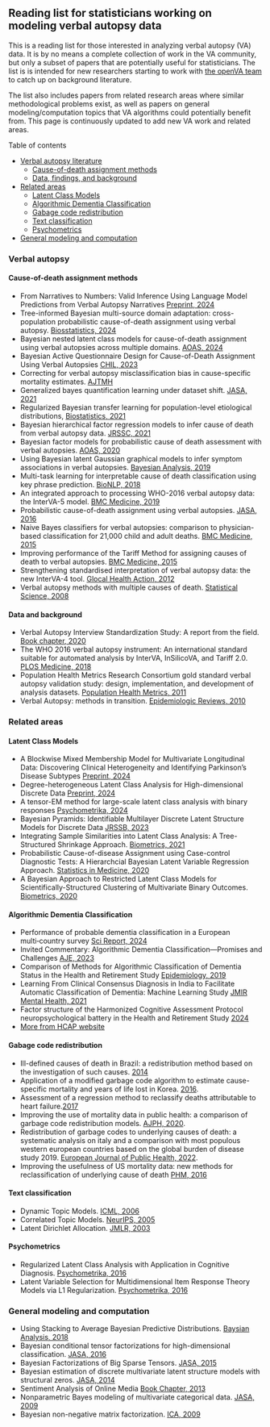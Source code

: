 ## Reading list for statisticians working on modeling verbal autopsy data

This is a reading list for those interested in analyzing verbal autopsy (VA) data. It is by no means a complete collection of work in the VA community, but only a subset of papers that are potentially useful for statisticians. The list is is intended for new researchers starting to work with [the openVA team](https://openva.net/) to catch up on background literature.

The list also includes papers from related research areas where similar methodological problems exist, as well as papers on general modeling/computation topics that VA algorithms could potentially benefit from. This page is continuously updated to add new VA work and related areas.

Table of contents
* [Verbal autopsy literature](#verbal-autopsy)
  * [Cause-of-death assignment methods](#cause-of-death-assignment-methods)
  * [Data, findings, and background](#data-and-background)
* [Related areas](#related-areas)
  * [Latent Class Models](#latent-class-models)
  * [Algorithmic Dementia Classification](#algorithmic-dementia-classification)
  * [Gabage code redistribution](#gabage-code-redistribution)
  * [Text classification]($text-classification)
  * [Psychometrics](#psychometrics)
* [General modeling and computation](#general-modeling-and-computation)

### Verbal autopsy

#### Cause-of-death assignment methods
+ From Narratives to Numbers: Valid Inference Using Language Model Predictions from Verbal Autopsy Narratives [Preprint, 2024](https://arxiv.org/abs/2404.02438)
+ Tree-informed Bayesian multi-source domain adaptation: cross-population probabilistic cause-of-death assignment using verbal autopsy. [Biosstatistics, 2024](https://arxiv.org/abs/2112.10978)
+ Bayesian nested latent class models for cause-of-death assignment using verbal autopsies across multiple domains. [AOAS, 2024](https://arxiv.org/abs/2112.12186)
+ Bayesian Active Questionnaire Design for Cause-of-Death Assignment Using Verbal Autopsies [CHIL, 2023](https://arxiv.org/abs/2302.08099)
+ Correcting for verbal autopsy misclassification bias in cause-specific mortality estimates. [AJTMH](https://pmc.ncbi.nlm.nih.gov/articles/PMC10160858/)
+ Generalized bayes quantification learning under dataset shift. [JASA, 2021](https://www.tandfonline.com/doi/full/10.1080/01621459.2021.1909599)
+ Regularized Bayesian transfer learning for population-level etiological distributions, [Biostatistics, 2021](https://academic.oup.com/biostatistics/article/22/4/836/5732874?login=true)
+ Bayesian hierarchical factor regression models to infer cause of death from verbal autopsy data. [JRSSC, 2021](https://doi.org/10.1111/rssc.12468)
+ Bayesian factor models for probabilistic cause of death assessment with verbal autopsies. [AOAS, 2020](https://projecteuclid.org/euclid.aoas/1587002673)
+ Using Bayesian latent Gaussian graphical models to infer symptom associations in verbal autopsies. [Bayesian Analysis, 2019](https://projecteuclid.org/euclid.ba/1569290444)
+ Multi-task learning for interpretable cause of death classification using key phrase prediction. [BioNLP, 2018](https://aclanthology.org/W18-2302/)
+ An integrated approach to processing WHO-2016 verbal autopsy data: the InterVA-5 model. [BMC Medicine, 2019](https://bmcmedicine.biomedcentral.com/articles/10.1186/s12916-019-1333-6)
+ Probabilistic cause-of-death assignment using verbal autopsies. [JASA, 2016](https://amstat.tandfonline.com/doi/abs/10.1080/01621459.2016.1152191)
+ Naive Bayes classifiers for verbal autopsies: comparison to physician-based classification for 21,000 child and adult deaths. [BMC Medicine, 2015](https://link.springer.com/article/10.1186/s12916-015-0521-2)
+ Improving performance of the Tariff Method for assigning causes of death to verbal autopsies. [BMC Medicine, 2015](https://bmcmedicine.biomedcentral.com/articles/10.1186/s12916-015-0527-9)
+ Strengthening standardised interpretation of verbal autopsy data: the new InterVA-4 tool. [Glocal Health Action, 2012](https://www.tandfonline.com/doi/full/10.3402/gha.v5i0.19281)
+ Verbal autopsy methods with multiple causes of death. [Statistical Science, 2008](https://projecteuclid.org/journals/statistical-science/volume-23/issue-1/Verbal-Autopsy-Methods-with-Multiple-Causes-of-Death/10.1214/07-STS247.full)

#### Data and background
+ Verbal Autopsy Interview Standardization Study: A report from the field. [Book chapter, 2020](https://oxford.universitypressscholarship.com/view/10.1093/oso/9780198862437.001.0001/oso-9780198862437-chapter-11)
+ The WHO 2016 verbal autopsy instrument: An international standard suitable for automated analysis by InterVA, InSilicoVA, and Tariff 2.0. [PLOS Medicine, 2018](https://journals.plos.org/plosmedicine/article?id=10.1371/journal.pmed.1002486)
+ Population Health Metrics Research Consortium gold standard verbal autopsy validation study: design, implementation, and development of analysis datasets. [Population Health Metrics, 2011](https://pophealthmetrics.biomedcentral.com/articles/10.1186/1478-7954-9-27)
+ Verbal Autopsy: methods in transition. [Epidemiologic Reviews, 2010](https://academic.oup.com/epirev/article/32/1/38/493908?login=false)


### Related areas

#### Latent Class Models
+ A Blockwise Mixed Membership Model for Multivariate Longitudinal Data: Discovering Clinical Heterogeneity and Identifying Parkinson’s Disease Subtypes [Preprint, 2024](https://arxiv.org/pdf/2410.01235?)
+ Degree-heterogeneous Latent Class Analysis for High-dimensional Discrete Data [Preprint, 2024](https://arxiv.org/pdf/2402.18745)
+ A tensor-EM method for large-scale latent class analysis with binary responses [Psychometrika, 2024](https://link.springer.com/article/10.1007/s11336-022-09887-1)
+ Bayesian Pyramids: Identifiable Multilayer Discrete Latent Structure Models for Discrete Data [JRSSB, 2023](https://arxiv.org/pdf/2101.10373)
+ Integrating Sample Similarities into Latent Class Analysis: A Tree-Structured Shrinkage Approach. [Biometrics, 2021](https://onlinelibrary.wiley.com/doi/10.1111/biom.13580)
+ Probabilistic Cause-of-disease Assignment using Case-control Diagnostic Tests: A Hierarchcial Bayesian Latent Variable Regression Approach. [Statistics in Medicine, 2020](https://onlinelibrary.wiley.com/doi/10.1002/sim.8804)
+ A Bayesian Approach to Restricted Latent Class Models for Scientifically-Structured Clustering of Multivariate Binary Outcomes. [Biometrics, 2020](https://onlinelibrary.wiley.com/doi/full/10.1111/biom.13388)


#### Algorithmic Dementia Classification 
+ Performance of probable dementia classification in a European multi‑country survey [Sci Report, 2024](https://www.nature.com/articles/s41598-024-56734-7.pdf)
+ Invited Commentary: Algorithmic Dementia Classification—Promises and Challenges [AJE, 2023](https://doi.org/10.1093/aje/kwad003)
+ Comparison of Methods for Algorithmic Classification of Dementia Status in the Health and Retirement Study [Epidemiology, 2019](https://pmc.ncbi.nlm.nih.gov/articles/PMC6369894/)
+ Learning From Clinical Consensus Diagnosis in India to Facilitate Automatic Classification of Dementia: Machine Learning Study [JMIR Mental Health, 2021](https://pmc.ncbi.nlm.nih.gov/articles/PMC8145077/)
+ Factor structure of the Harmonized Cognitive Assessment Protocol neuropsychological battery in the Health and Retirement Study [2024](https://www.cambridge.org/core/services/aop-cambridge-core/content/view/8910F8A75C953C1F42747AEC06659E0C/S135561772300019Xa.pdf/factor-structure-of-the-harmonized-cognitive-assessment-protocol-neuropsychological-battery-in-the-health-and-retirement-study.pdf)
+ [More from HCAP website](https://hcap.isr.umich.edu/publications/)

#### Gabage code redistribution
+ Ill-defined causes of death in Brazil: a redistribution method based on the investigation of such causes. [2014](https://pmc.ncbi.nlm.nih.gov/articles/PMC4181094/)
+ Application of a modified garbage code algorithm to estimate cause-specific mortality and years of life lost in Korea. [2016](https://pubmed.ncbi.nlm.nih.gov/27775249/).
+ Assessment of a regression method to reclassify deaths attributable to heart failure.[2017](https://www.cpc.unc.edu/resources/publications/bib/9685/)
+ Improving the use of mortality data in public health: a comparison of garbage code redistribution models. [AJPH, 2020](https://pubmed.ncbi.nlm.nih.gov/31855478/).
+ Redistribution of garbage codes to underlying causes of death: a systematic analysis on italy and a comparison with most populous western european countries based on the global burden of disease study 2019. [European Journal of Public Health, 2022](https://pubmed.ncbi.nlm.nih.gov/35061890/).
+ Improving the usefulness of US mortality data: new methods for reclassification of underlying cause of death [PHM, 2016](https://pophealthmetrics.biomedcentral.com/articles/10.1186/s12963-016-0082-4)


#### Text classification
+ Dynamic Topic Models. [ICML, 2006](https://mimno.infosci.cornell.edu/info6150/readings/dynamic_topic_models.pdf)
+ Correlated Topic Models. [NeurIPS, 2005](https://proceedings.neurips.cc/paper/2005/file/9e82757e9a1c12cb710ad680db11f6f1-Paper.pdf)
+ Latent Dirichlet Allocation. [JMLR, 2003](https://www.jmlr.org/papers/volume3/blei03a/blei03a.pdf)

#### Psychometrics
+ Regularized Latent Class Analysis with Application in Cognitive Diagnosis. [Psychometrika, 2016](https://link.springer.com/article/10.1007/s11336-016-9545-6)
+ Latent Variable Selection for Multidimensional Item Response Theory Models via L1 Regularization. [Psychometrika, 2016](https://link.springer.com/article/10.1007/s11336-016-9529-6)

### General modeling and computation
+ Using Stacking to Average Bayesian Predictive Distributions. [Baysian Analysis, 2018](https://projecteuclid.org/journals/bayesian-analysis/volume-13/issue-3/Using-Stacking-to-Average-Bayesian-Predictive-Distributions-with-Discussion/10.1214/17-BA1091.full)
+ Bayesian conditional tensor factorizations for high-dimensional classification. [JASA, 2016](https://www.tandfonline.com/doi/abs/10.1080/01621459.2015.1029129?journalCode=uasa20)
+ Bayesian Factorizations of Big Sparse Tensors. [JASA, 2015](https://www.tandfonline.com/doi/abs/10.1080/01621459.2014.983233?journalCode=uasa20)
+ Bayesian estimation of discrete multivariate latent structure models with structural zeros. [JASA, 2014](https://www.tandfonline.com/doi/abs/10.1080/10618600.2013.844700)
+ Sentiment Analysis of Online Media [Book Chapter, 2013](https://link.springer.com/chapter/10.1007/978-3-319-00035-0_13)
+ Nonparametric Bayes modeling of multivariate categorical data. [JASA, 2009](https://www.tandfonline.com/doi/abs/10.1198/jasa.2009.tm08439) 
+ Bayesian non-negative matrix factorization. [ICA, 2009](https://link.springer.com/chapter/10.1007/978-3-642-00599-2_68)
